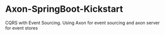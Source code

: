 # Axon-SpringBoot-Kickstart
CQRS with Event Sourcing. Using Axon for event sourcing and axon server for event stores
